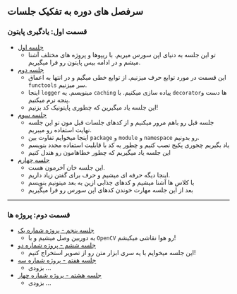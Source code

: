 ## سرفصل های دوره به تفکیک جلسات

### قسمت اول: یادگیری پایتون

- [جلسه اول](S01)
    - تو این جلسه به دنیای اپن سورس میریم. با ریپوها و پروژه های مختلف آشنا میشم و در ادامه بیس پایتون رو فرا میگیریم.
- [جلسه دوم](S02)
    - این قسمت در مورد توابع حرف میزنیم. از توابع خطی میگیم و در انتها به اعماق `functools` سر میزنیم. 
    - اینجا `logger` مینویسم. یه `caching` پیاده سازی میکنیم. با `decorator`ها دست و پنجه نرم میکنیم.
    - این جلسه یاد میگیرین که چطوری پایتونیک کد بزنیم!
- [جلسه سوم](S03)
    - جلسه قبل رو باهم مرور میکنیم و از کدهای جلسات قبل مون تو این جلسه نهایت استفاده رو میبریم.
    - اینجا میخوایم تفاوت بین `package` و `module` و `namespace` رو بدونیم.
    - یاد بگیریم چجوری پکیج نصب کنیم و چطور یه کد با قابلیت استفاده مجدد بنویسم
    - این جلسه یاد میگیریم که چطور خطاهامون رو هندل کنیم
- [جلسه چهارم](S04)
    - این جلسه خان آخرمون هست.
    - اینجا دیگه حرفه ای میشیم و حرف برای گفتن زیاد داریم.
    - با کلاس ها آشنا میشیم و کدهای جذابی ازین به بعد میتونیم بنویسم
    - بعد از این جلسه مهارت خوندن کدهای اپن سورس رو فرا میگیریم

----

### قسمت دوم: پروژه ها
- [جلسه پنجم - پروژه شماره یک](S05)
    - به دوربین وصل میشیم و با `OpenCV` رو هوا نقاشی میکیشم!
- [جلسه ششم - پروژه شماره دو](S06)
    - این جلسه میخوایم با یه سری ابزار متن رو از تصویر استخراج کنیم!
- [جلسه هفتم - پروژه شماره سه](S07)
    - بزودی ...
- [جلسه هشتم - پروژه شماره چهار](S08)
    - بزودی ...


